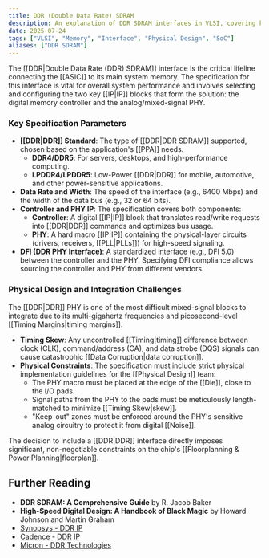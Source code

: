 ```yaml
---
title: DDR (Double Data Rate) SDRAM
description: An explanation of DDR SDRAM interfaces in VLSI, covering key specification parameters, physical design, and integration challenges.
date: 2025-07-24
tags: ["VLSI", "Memory", "Interface", "Physical Design", "SoC"]
aliases: ["DDR SDRAM"]
---
```

The [[DDR|Double Data Rate (DDR) SDRAM]] interface is the critical lifeline connecting the [[ASIC]] to its main system memory. The specification for this interface is vital for overall system performance and involves selecting and configuring the two key [[IP|IP]] blocks that form the solution: the digital memory controller and the analog/mixed-signal PHY.

### Key Specification Parameters
*   **[[DDR|DDR]] Standard**: The type of [[DDR|DDR SDRAM]] supported, chosen based on the application's [[PPA]] needs.
    *   **DDR4/DDR5**: For servers, desktops, and high-performance computing.
    *   **LPDDR4/LPDDR5**: Low-Power [[DDR|DDR]] for mobile, automotive, and other power-sensitive applications.
*   **Data Rate and Width**: The speed of the interface (e.g., 6400 Mbps) and the width of the data bus (e.g., 32 or 64 bits).
*   **Controller and PHY IP**: The specification covers both components:
    *   **Controller**: A digital [[IP|IP]] block that translates read/write requests into [[DDR|DDR]] commands and optimizes bus usage.
    *   **PHY**: A hard macro [[IP|IP]] containing the physical-layer circuits (drivers, receivers, [[PLL|PLLs]]) for high-speed signaling.
*   **DFI (DDR PHY Interface)**: A standardized interface (e.g., DFI 5.0) between the controller and the PHY. Specifying DFI compliance allows sourcing the controller and PHY from different vendors.

### Physical Design and Integration Challenges
The [[DDR|DDR]] PHY is one of the most difficult mixed-signal blocks to integrate due to its multi-gigahertz frequencies and picosecond-level [[Timing Margins|timing margins]].
*   **Timing Skew**: Any uncontrolled [[Timing|timing]] difference between clock (CLK), command/address (CA), and data strobe (DQS) signals can cause catastrophic [[Data Corruption|data corruption]].
*   **Physical Constraints**: The specification must include strict physical implementation guidelines for the [[Physical Design]] team:
    *   The PHY macro must be placed at the edge of the [[Die]], close to the I/O pads.
    *   Signal paths from the PHY to the pads must be meticulously length-matched to minimize [[Timing Skew|skew]].
    *   "Keep-out" zones must be enforced around the PHY's sensitive analog circuitry to protect it from digital [[Noise]].

The decision to include a [[DDR|DDR]] interface directly imposes significant, non-negotiable constraints on the chip's [[Floorplanning & Power Planning|floorplan]].

## Further Reading

*   **DDR SDRAM: A Comprehensive Guide** by R. Jacob Baker
*   **High-Speed Digital Design: A Handbook of Black Magic** by Howard Johnson and Martin Graham
*   [Synopsys - DDR IP](https://www.synopsys.com/designware/ip-portfolio/ddr.html)
*   [Cadence - DDR IP](https://www.cadence.com/en_US/home/tools/digital-design-and-signoff/memory-ip/ddr-ip.html)
*   [Micron - DDR Technologies](https://www.micron.com/products/dram/ddr-sdram)
